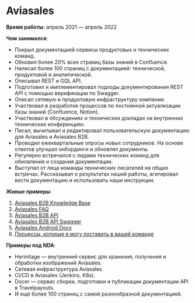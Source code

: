 # Aviasales

**Время работы**: апрель 2021 — апрель 2022

**Чем занимался**: 

* Покрыл документацией сервисы продуктовых и технических команд.
* Обновил более 20% всех страниц базы знаний в Confluence.
* Написал более 100 страниц с документацией: технической, продуктовой и аналитической.
* Описывал REST и GQL API.
* Подготовил и имплементировал подходы документирования REST API с помощью верификации по Swagger.
* Описал сетевую и продуктовую инфраструктуру компании.
* Участвовал в разработке процессов по постоянной актуализации базы знаний (Confluence, Notion).
* Участвовал в обсуждениях и технических докладах на внутренних технических конференциях.
* Писал, вычитывал и редактировал пользовательскую документацию для Aviasales и Aviasales B2B.
* Проводил ежеквартальные опросы новых сотрудников. На основе ответов улучшал онбординги и обновлял документы.
* Регулярно встречался с лидами технических команд для обновления и создания документации.
* Выступал от лица команды технических писателей на общих встречах. Рассказывал о результатах нашей работы, агитировал вести документацию и использовать наши инструкции.

**Живые примеры**:

1. [Aviasales B2B Knowledge Base](https://b2b.aviasales.ru/help/panel*instructions/employers/)
2. [Aviasales FAQ](https://www.aviasales.ru/faq)
3. [Aviasales B2B API](https://b2b.aviasales.ru/help/panel*instructions/opisanie*api/)
4. [Aviasales B2B API Swagger](https://app.swaggerhub.com/apis*docs/AviasalesB2B/aviasales*b2b/v1/#/)
5. [Aviasales Android Docs](https://kosyanmedia.github.io/aviasales*android/)
6. [Процессы, которые я могу поставить в вашей команде](ru\index.md)

**Примеры под NDA**: 

* Hermitage — внутренний сервис для хранения, получения и обработки изображений Aviasales. 
* Сетевая инфраструктура Aviasales.
* CI/CD в Aviasales (Jenkins, K8s).
* Docer — сервис сборки, подготовки и публикации документации API в Travelpayouts.
* И ещё более 100 страниц с самой разнообразной документацией.  